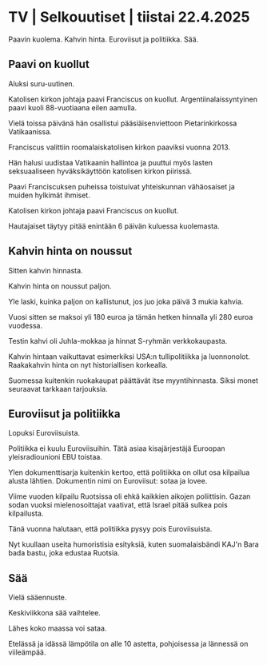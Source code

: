 # TV \| Selkouutiset \| tiistai 22.4.2025

Paavin kuolema. Kahvin hinta. Euroviisut ja politiikka. Sää.

## Paavi on kuollut

Aluksi suru-uutinen.

Katolisen kirkon johtaja paavi Franciscus on kuollut. Argentiinalaissyntyinen paavi kuoli 88-vuotiaana eilen aamulla.

Vielä toissa päivänä hän osallistui pääsiäisenviettoon Pietarinkirkossa Vatikaanissa.

Franciscus valittiin roomalaiskatolisen kirkon paaviksi vuonna 2013.

Hän halusi uudistaa Vatikaanin hallintoa ja puuttui myös lasten seksuaaliseen hyväksikäyttöön katolisen kirkon piirissä.

Paavi Franciscuksen puheissa toistuivat yhteiskunnan vähäosaiset ja muiden hylkimät ihmiset.

Katolisen kirkon johtaja paavi Franciscus on kuollut.

Hautajaiset täytyy pitää enintään 6 päivän kuluessa kuolemasta.

## Kahvin hinta on noussut

Sitten kahvin hinnasta.

Kahvin hinta on noussut paljon.

Yle laski, kuinka paljon on kallistunut, jos juo joka päivä 3 mukia kahvia.

Vuosi sitten se maksoi yli 180 euroa ja tämän hetken hinnalla yli 280 euroa vuodessa.

Testin kahvi oli Juhla-mokkaa ja hinnat S-ryhmän verkkokaupasta.

Kahvin hintaan vaikuttavat esimerkiksi USA:n tullipolitiikka ja luonnonolot. Raakakahvin hinta on nyt historiallisen korkealla.

Suomessa kuitenkin ruokakaupat päättävät itse myyntihinnasta. Siksi monet seuraavat tarkkaan tarjouksia.

## Euroviisut ja politiikka

Lopuksi Euroviisuista.

Politiikka ei kuulu Euroviisuihin. Tätä asiaa kisajärjestäjä Euroopan yleisradiounioni EBU toistaa.

Ylen dokumenttisarja kuitenkin kertoo, että politiikka on ollut osa kilpailua alusta lähtien. Dokumentin nimi on Euroviisut: sotaa ja lovee.

Viime vuoden kilpailu Ruotsissa oli ehkä kaikkien aikojen poliittisin. Gazan sodan vuoksi mielenosoittajat vaativat, että Israel pitää sulkea pois kilpailusta.

Tänä vuonna halutaan, että politiikka pysyy pois Euroviisuista.

Nyt kuullaan useita humoristisia esityksiä, kuten suomalaisbändi KAJ'n Bara bada bastu, joka edustaa Ruotsia.

## Sää

Vielä sääennuste.

Keskiviikkona sää vaihtelee.

Lähes koko maassa voi sataa.

Etelässä ja idässä lämpötila on alle 10 astetta, pohjoisessa ja lännessä on viileämpää.

